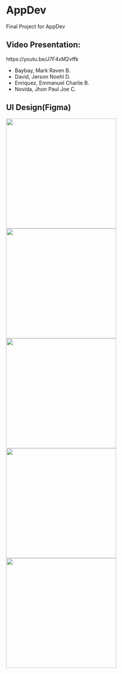 # AppDev
Final Project for AppDev

<h2 align="left">Video Presentation:</h2>
https://youtu.be/J7F4xM2vffk

<ul>
  <li>Baybay, Mark Raven B.</li>
  <li>David, Jerson Noehl D.</li>
  <li>Enriquez, Emmanuel Charlie B.</li>
  <li>Novida, Jhon Paul Joe C.</li>
</ul>

<h2 align="left">UI Design(Figma)</h2>
<img src="https://github.com/user-attachments/assets/ad3c86b2-c482-4e56-b2e1-615224e14d4a" width="300">
<img src="https://github.com/user-attachments/assets/910ef40a-cf68-4a1a-9731-1a8b9f7311cf" width="300"> 
<img src="https://github.com/user-attachments/assets/471d5371-9249-4da3-a2c1-711fa8e2301f" width="300">
<img src="https://github.com/user-attachments/assets/8d14fa9d-ca3c-49b2-84da-279040034610" width="300">
<img src="https://github.com/user-attachments/assets/caaefe02-414a-4362-ab40-60333223f899" width="300">
